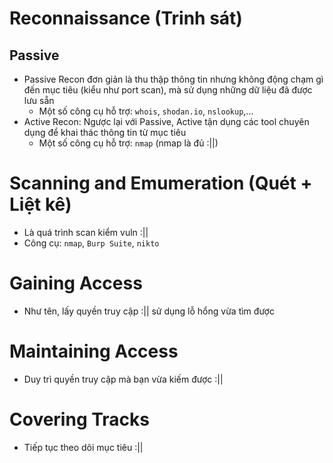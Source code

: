 # Reconnaissance (Trinh sát)
## Passive
- Passive Recon đơn giản là thu thập thông tin nhưng không động chạm gì đến mục tiêu (kiểu như port scan), mà sử dụng những dữ liệu đã được lưu sẵn
  - Một số công cụ hỗ trợ: ```whois```, ```shodan.io```, ```nslookup```,...
- Active Recon: Ngược lại với Passive, Active tận dụng các tool chuyên dụng để khai thác thông tin từ mục tiêu
  - Một số công cụ hỗ trợ: ```nmap``` (nmap là đủ :||)
    
# Scanning and Emumeration (Quét + Liệt kê)
- Là quá trình scan kiểm vuln :||
- Công cụ: ```nmap```, ```Burp Suite```, ```nikto```

# Gaining Access
- Như tên, lấy quyền truy cập :|| sử dụng lỗ hổng vừa tìm được

# Maintaining Access 
- Duy trì quyền truy cập mà bạn vừa kiếm được :||

# Covering Tracks
- Tiếp tục theo dõi mục tiêu :||
